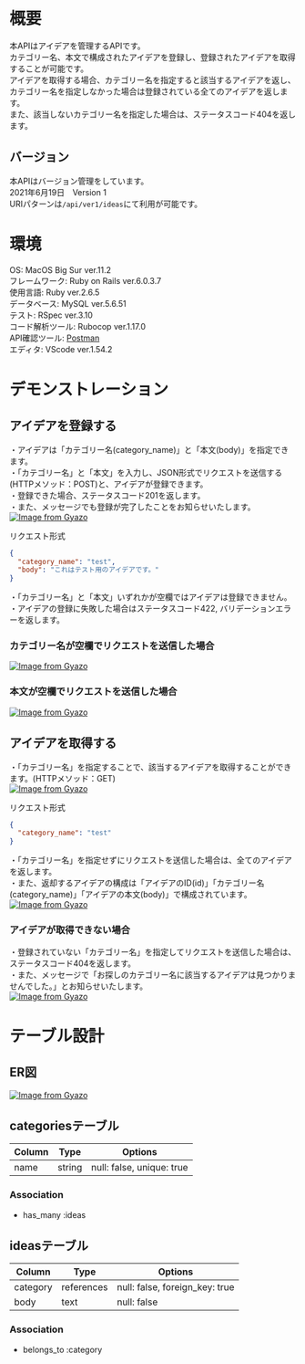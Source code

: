 # 概要
本APIはアイデアを管理するAPIです。  
カテゴリー名、本文で構成されたアイデアを登録し、登録されたアイデアを取得することが可能です。  
アイデアを取得する場合、カテゴリー名を指定すると該当するアイデアを返し、  
カテゴリー名を指定しなかった場合は登録されている全てのアイデアを返します。  
また、該当しないカテゴリー名を指定した場合は、ステータスコード404を返します。  

## バージョン
本APIはバージョン管理をしています。  
2021年6月19日　Version 1  
URIパターンは`/api/ver1/ideas`にて利用が可能です。

# 環境
OS: MacOS Big Sur ver.11.2  
フレームワーク: Ruby on Rails ver.6.0.3.7  
使用言語: Ruby ver.2.6.5  
データベース: MySQL ver.5.6.51  
テスト: RSpec ver.3.10  
コード解析ツール: Rubocop ver.1.17.0  
API確認ツール: [Postman](https://web.postman.co/)  
エディタ: VScode ver.1.54.2  

# デモンストレーション
## アイデアを登録する
・アイデアは「カテゴリー名(category_name)」と「本文(body)」を指定できます。  
・「カテゴリー名」と「本文」を入力し、JSON形式でリクエストを送信する(HTTPメソッド：POST)と、アイデアが登録できます。  
・登録できた場合、ステータスコード201を返します。  
・また、メッセージでも登録が完了したことをお知らせいたします。  
[![Image from Gyazo](https://i.gyazo.com/4b0ac65b86f9a404909f2d78f74fdc13.gif)](https://gyazo.com/4b0ac65b86f9a404909f2d78f74fdc13)

リクエスト形式  
```JSON
{
  "category_name": "test",
  "body": "これはテスト用のアイデアです。"
}
```

・「カテゴリー名」と「本文」いずれかが空欄ではアイデアは登録できません。  
・アイデアの登録に失敗した場合はステータスコード422, バリデーションエラーを返します。  
### カテゴリー名が空欄でリクエストを送信した場合
[![Image from Gyazo](https://i.gyazo.com/3af888601e9b06aa72f331dbd892dac1.gif)](https://gyazo.com/3af888601e9b06aa72f331dbd892dac1)

### 本文が空欄でリクエストを送信した場合
[![Image from Gyazo](https://i.gyazo.com/1cae6fe46b0b7fc2e198cfd613ce7f97.gif)](https://gyazo.com/1cae6fe46b0b7fc2e198cfd613ce7f97)

## アイデアを取得する
・「カテゴリー名」を指定することで、該当するアイデアを取得することができます。(HTTPメソッド：GET)  
[![Image from Gyazo](https://i.gyazo.com/0edfd53a988b9eb0a830d89a2d6bab5a.gif)](https://gyazo.com/0edfd53a988b9eb0a830d89a2d6bab5a)

リクエスト形式  
```JSON
{
  "category_name": "test"
}
```

・「カテゴリー名」を指定せずにリクエストを送信した場合は、全てのアイデアを返します。  
・また、返却するアイデアの構成は「アイデアのID(id)」「カテゴリー名(category_name)」「アイデアの本文(body)」で構成されています。  
[![Image from Gyazo](https://i.gyazo.com/5a78e478a1cbe9b699e615b598c663ea.gif)](https://gyazo.com/5a78e478a1cbe9b699e615b598c663ea)

### アイデアが取得できない場合
・登録されていない「カテゴリー名」を指定してリクエストを送信した場合は、ステータスコード404を返します。  
・また、メッセージで「お探しのカテゴリー名に該当するアイデアは見つかりませんでした。」とお知らせいたします。  
[![Image from Gyazo](https://i.gyazo.com/614766476a2af0ee6183f95db2458ce7.gif)](https://gyazo.com/614766476a2af0ee6183f95db2458ce7)


# テーブル設計
## ER図
[![Image from Gyazo](https://i.gyazo.com/ca3d5d772b4bed16dae7c589c33eb18f.png)](https://gyazo.com/ca3d5d772b4bed16dae7c589c33eb18f)

## categoriesテーブル

| Column | Type       | Options                   |
|--------|------------|---------------------------|
| name   | string     | null: false, unique: true |

### Association
- has_many :ideas

## ideasテーブル

| Column   | Type       | Options                        |
|----------|------------|--------------------------------|
| category | references | null: false, foreign_key: true |
| body     | text       | null: false                    |

### Association
- belongs_to :category